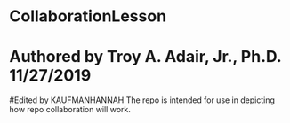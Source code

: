 # CollaborationLesson
# Authored by Troy A. Adair, Jr., Ph.D. 11/27/2019
#Edited by KAUFMANHANNAH
The repo is intended for use in depicting how repo collaboration will work.
